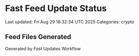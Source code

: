 # Fast Feed Update Status
Last updated: Fri Aug 29 18:32:34 UTC 2025
Categories: crypto

## Feed Files Generated

Generated by Fast Updates Workflow
